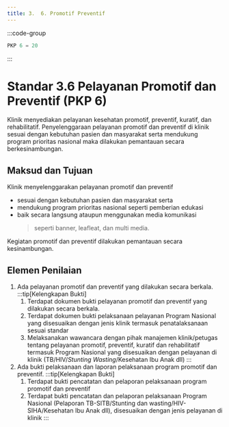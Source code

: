 ```yaml
---
title: 3.  6. Promotif Preventif
---
```

:::code-group

``` js [Nilai]
PKP 6 = 20

```
:::
# Standar 3.6 Pelayanan Promotif dan Preventif (PKP 6) 
Klinik menyediakan pelayanan kesehatan promotif, preventif, kuratif, dan rehabilitatif. Penyelenggaraan pelayanan promotif dan preventif di klinik sesuai dengan kebutuhan pasien dan masyarakat serta mendukung program prioritas nasional maka dilakukan pemantauan secara berkesinambungan. 
## Maksud dan Tujuan 
Klinik menyelenggarakan pelayanan promotif dan preventif 
- sesuai dengan kebutuhan pasien dan masyarakat serta 
- mendukung program prioritas nasional seperti pemberian edukasi 
- baik secara langsung ataupun menggunakan media komunikasi 
  > seperti banner, leafleat, dan multi media.  

Kegiatan promotif dan preventif dilakukan pemantauan secara kesinambungan. 
## Elemen Penilaian  
1. Ada pelayanan promotif dan preventif yang dilakukan secara berkala. 
   :::tip[Kelengkapan Bukti]
   1. Terdapat dokumen bukti pelayanan promotif dan preventif yang dilakukan secara berkala. 
   2. Terdapat dokumen bukti pelaksanaan pelayanan Program Nasional yang disesuaikan dengan jenis klinik termasuk penatalaksanaan sesuai standar  
   3. Melaksanakan wawancara dengan pihak manajemen klinik/petugas tentang pelayanan promotif, preventif, kuratif dan rehabilitatif termasuk Program Nasional yang disesuaikan dengan pelayanan di klinik (TB/HIV/*Stunting Wasting*/Kesehatan Ibu Anak dll)
   ::: 
2. Ada bukti pelaksanaan dan laporan pelaksanaan program promotif dan preventif. 
   :::tip[Kelengkapan Bukti]
   1. Terdapat bukti pencatatan dan pelaporan pelaksanaan program promotif dan preventif  
   2. Terdapat bukti pencatatan dan pelaporan pelaksanaan Program 	Nasional 	(Pelaporan 	TB-SITB/Stunting dan wasting/HIV-SIHA/Kesehatan Ibu Anak dll), disesuaikan dengan jenis pelayanan di klinik 
   ::: 
